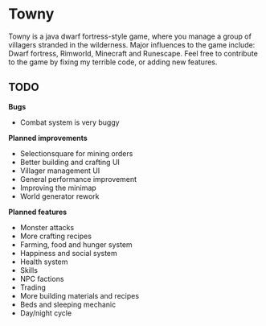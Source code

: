 # Towny

Towny is a java dwarf fortress-style game, where you manage a group of villagers stranded in the wilderness.
Major influences to the game include: Dwarf fortress, Rimworld, Minecraft and Runescape.
Feel free to contribute to the game by fixing my terrible code, or adding new features.

## TODO

  **Bugs**
 - Combat system is very buggy
 
 **Planned improvements**

 - Selectionsquare for mining orders
 - Better building and crafting UI
 - Villager management UI
 - General performance improvement
 - Improving the minimap
 - World generator rework
 
 **Planned features**
 - Monster attacks
 - More crafting recipes
 - Farming, food and hunger system
 - Happiness and social system
 - Health system
 - Skills
 - NPC factions
 - Trading
 - More building materials and recipes
 - Beds and sleeping mechanic
 - Day/night cycle
